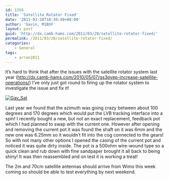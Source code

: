 ```yaml
---
id: 1356
title: 'Satellite Rotator Fixed'
date: '2011-03-20T18:30:40+00:00'
author: 'Gavin, M1BXF'
layout: post
guid: 'http://dx.camb-hams.com/2011/03/20/satellite-rotator-fixed/'
permalink: /2011/03/20/satellite-rotator-fixed/
categories:
    - General
tags:
    - arran2011
---
```


It’s hard to think that after the issues with the satellite rotator system last year (<http://dx.camb-hams.com/2010/05/07/gs3pyep-increase-satellite-operations/>) I’ve only just got round to firing up the rotator system to investigate the issue and fix it!

[![Gav_Sat](http://dx.camb-hams.com/wp-content/uploads/2011/03/Gav_Sat_thumb.jpg "Gav_Sat")](http://dx.camb-hams.com/wp-content/uploads/2011/03/Gav_Sat.jpg)

Last year we found that the azimuth was going crazy between about 100 degrees and 170 degrees which would put the LVB tracking interface into a spin! I recently bought a new, but not an exact replacement, feedback pot which I had planned to swap with the current one. However after opening and removing the current pot it was found the shaft on it was 6mm and the new one was 6.25mm so it wouldn’t fit into the cog connected to the gears! So with not many other options I opened the casing of the current pot and noticed it was quite dirty inside. The pot is a 500ohm wire-wound type so a quick clean and rub down with fine sandpaper brought it all back to being shiny! It was then reassembled and on test it is working a treat!

The 2m and 70cm satellite antennas should arrive from Wimo this week coming so should be able to test everything by next weekend.